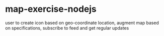 # map-exercise-nodejs
user to create icon based on geo-coordinate location, augment map based on specifications, subscribe to feed and get regular updates
